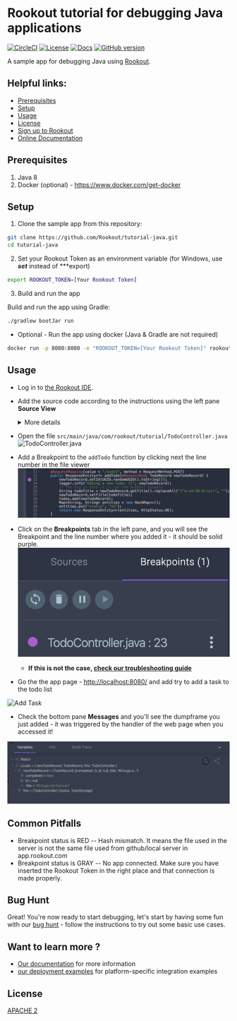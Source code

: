# Rookout tutorial for debugging Java applications

[![CircleCI](https://circleci.com/gh/Rookout/tutorial-java/tree/master.svg?style=svg&circle-token=67fb4681a9af2ce964fd715e45d4c2eafaa01503)](https://circleci.com/gh/Rookout/tutorial-java/tree/master)
[![License][license-image]][license-url]
[![Docs][docs-image]][docs-url]
[![GitHub version][version-badge]](https://github.com/Rookout/tutorial-java)

A sample app for debugging Java using [Rookout][rookout-getting-started].

## Helpful links:

- [Prerequisites](#prerequisites)
- [Setup](#setup)
- [Usage](#usage)
- [License](#license)
- [Sign up to Rookout][rookout-signup]
- [Online Documentation][docs-url]

## Prerequisites


1. Java 8
2. Docker (optional) - https://www.docker.com/get-docker

## Setup

1. Clone the sample app from this repository:

```bash
git clone https://github.com/Rookout/tutorial-java.git
cd tutorial-java
``` 

2. Set your Rookout Token as an environment variable (for Windows, use ***set*** instead of ***export)

```bash
export ROOKOUT_TOKEN=[Your Rookout Token]
 ```

3. Build and run the app

Build and run the app using Gradle:

```bash
./gradlew bootJar run
```

- Optional - Run the app using docker (Java & Gradle are not required)

```bash
docker run -p 8080:8080 -e "ROOKOUT_TOKEN=[Your Rookout Token]" rookout/tutorial-java
```

## Usage

- Log in to [the Rookout IDE][rookout-app-url].
- Add the source code according to the instructions using the left pane **Source View**

    <details>
    <summary>More details</summary>
    <p>
    
    #### Adding source code
    
    1. Click on Add source
    1. Choose source control
        - Github
            - Click on Connect
            - Authorize O-Auth
            - Fill `Repository Owner`
            - Click `Repository` and choose from the dropdown menu
            - Click Next
            - Choose the desired branch
            - Click View Repository
        - Local FileSystem - Server
            - Click on Setup Server
            - Choose a supported HTTP Server
            - Follow the on-screen instructions
    </p>
    </details>
    
    
- Open the file `src/main/java/com/rookout/tutorial/TodoController.java`    
![TodoController.java](/img/screenshots/java-tutorial_1.png)

- Add a Breakpoint to the `addTodo` function by clicking next the line number in the file viewer
![Snapshot Breakpoint](/img/screenshots/java-tutorial_2.png)

- Click on the **Breakpoints** tab in the left pane, and you will see the Breakpoint and the line number where you added it - it should be solid purple.    
    ![Valid Breakpoint](/img/screenshots/java-tutorial_3.png)
    - **If this is not the case, [check our troubleshooting guide](https://docs.rookout.com/docs/breakpoints-status.html)**
     
- Go the the app page - [http://localhost:8080/](http://localhost:8080/) and add try to add a task to the todo list

![Add Task](/img/screenshots/java-tutorial_4.png)

- Check the bottom pane **Messages** and you'll see the dumpframe you just added - it was triggered by the handler of the web page when you accessed it!

![Message pane](/img/screenshots/java-tutorial_5.png)

## Common Pitfalls

- Breakpoint status is RED -- Hash mismatch. It means the file used in the server is not the same file used from github/local server in app.rookout.com
- Breakpoint status is GRAY -- No app connected. Make sure you have inserted the Rookout Token in the right place and that connection is made properly.

## Bug Hunt

Great! You're now ready to start debugging, let's start by having some fun with our 
[bug hunt](tutorials-bughunt-java.md) - follow the instructions to try out some basic use cases.


## Want to learn more ?

- [Our documentation][docs-url] for more information
- [our deployment examples][deployment-examples] for platform-specific integration examples


## License
[APACHE 2](LICENSE)

[rookout-getting-started]: https://docs.rookout.com/docs/quick-start.html
[rookout-signup]: https://www.rookout.com/trial/
[license-url]: LICENSE
[docs-image]: https://img.shields.io/badge/docs-latest-blue.svg
[docs-url]: https://docs.rookout.com/
[license-image]: https://img.shields.io/badge/License-Apache%202.0-blue.svg
[rookout-app-url]: https://app.rookout.com/
[deployment-examples]: https://github.com/Rookout/deployment-examples
[version-badge]: https://badge.fury.io/gh/rookout%2Ftutorial-java.svg
